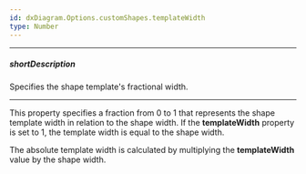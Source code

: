 ```yaml
---
id: dxDiagram.Options.customShapes.templateWidth
type: Number
---
```

---
##### shortDescription
Specifies the shape template's fractional width.

---
This property specifies a fraction from 0 to 1 that represents the shape template width in relation to the shape width. If the **templateWidth** property is set to 1, the template width is equal to the shape width.

The absolute template width is calculated by multiplying the **templateWidth** value by the shape width.